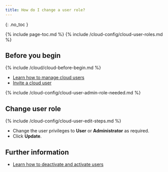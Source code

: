 ```yaml
---
title: How do I change a user role?
---
```

{: .no_toc }

{% include page-toc.md %}
{% include /cloud-config/cloud-user-roles.md %}

## Before you begin

{% include /cloud/cloud-before-begin.md %}
* [Learn how to manage cloud users](/cloud/cloud-configuration/cloud-users-manage)
* [Invite a cloud user](/cloud/cloud-configuration/cloud-user-invite)

{% include /cloud-config/cloud-user-admin-role-needed.md %}

## Change user role

{% include /cloud-config/cloud-user-edit-steps.md %}
* Change the user privileges to **User** or **Administrator** as required.
* Click **Update**.

## Further information

* [Learn how to deactivate and activate users](/cloud/cloud-configuration/cloud-user-deactivate)
